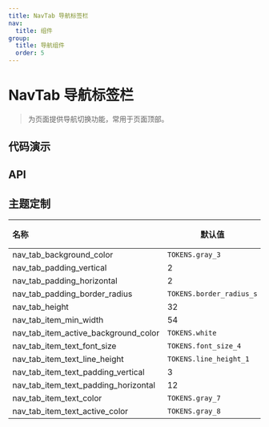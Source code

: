 ```yaml
---
title: NavTab 导航标签栏
nav:
  title: 组件
group:
  title: 导航组件
  order: 5
---
```


# NavTab 导航标签栏

> 为页面提供导航切换功能，常用于页面顶部。

## 代码演示

<code src="./__fixtures__/basic.tsx"></code>

## API

## 主题定制

| 名称                                 | 默认值                   | 描述 |
| :----------------------------------- | ------------------------ | ---- |
| nav_tab_background_color             | `TOKENS.gray_3`          | -    |
| nav_tab_padding_vertical             | 2                        | -    |
| nav_tab_padding_horizontal           | 2                        | -    |
| nav_tab_padding_border_radius        | `TOKENS.border_radius_s` | -    |
| nav_tab_height                       | 32                       | -    |
| nav_tab_item_min_width               | 54                       | -    |
| nav_tab_item_active_background_color | `TOKENS.white`           | -    |
| nav_tab_item_text_font_size          | `TOKENS.font_size_4`     | -    |
| nav_tab_item_text_line_height        | `TOKENS.line_height_1`   | -    |
| nav_tab_item_text_padding_vertical   | 3                        | -    |
| nav_tab_item_text_padding_horizontal | 12                       | -    |
| nav_tab_item_text_color              | `TOKENS.gray_7`          | -    |
| nav_tab_item_text_active_color       | `TOKENS.gray_8`          | -    |
